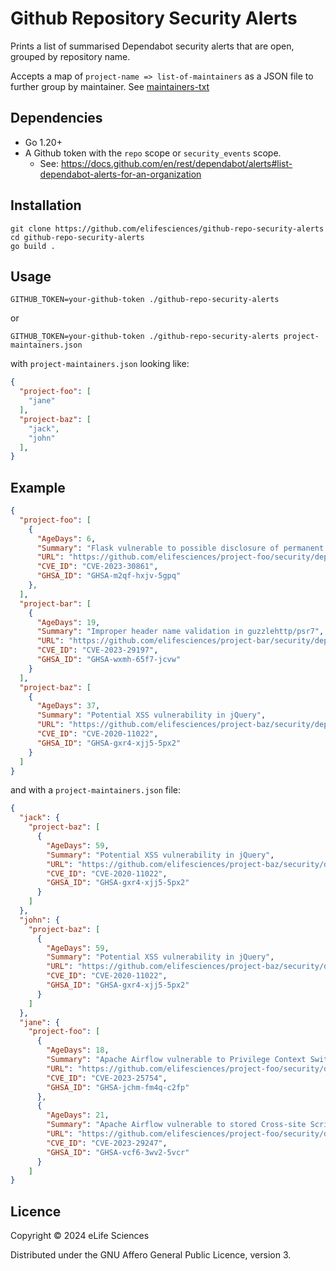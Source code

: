 # Github Repository Security Alerts

Prints a list of summarised Dependabot security alerts that are open, grouped by repository name.

Accepts a map of `project-name => list-of-maintainers` as a JSON file to further group by maintainer. 
See [maintainers-txt](https://github.com/elifesciences/maintainers-txt)

## Dependencies

* Go 1.20+
* A Github token with the `repo` scope or `security_events` scope. 
    - See: https://docs.github.com/en/rest/dependabot/alerts#list-dependabot-alerts-for-an-organization

## Installation

    git clone https://github.com/elifesciences/github-repo-security-alerts
    cd github-repo-security-alerts
    go build .

## Usage

    GITHUB_TOKEN=your-github-token ./github-repo-security-alerts

or

    GITHUB_TOKEN=your-github-token ./github-repo-security-alerts project-maintainers.json

with `project-maintainers.json` looking like:

```json
{
  "project-foo": [
    "jane"
  ],
  "project-baz": [
    "jack",
    "john"
  ],
}
```

## Example

```json
{
  "project-foo": [
    {
      "AgeDays": 6,
      "Summary": "Flask vulnerable to possible disclosure of permanent session cookie due to missing Vary: Cookie header",
      "URL": "https://github.com/elifesciences/project-foo/security/dependabot/28",
      "CVE_ID": "CVE-2023-30861",
      "GHSA_ID": "GHSA-m2qf-hxjv-5gpq"
    },
  ],
  "project-bar": [
    {
      "AgeDays": 19,
      "Summary": "Improper header name validation in guzzlehttp/psr7",
      "URL": "https://github.com/elifesciences/project-bar/security/dependabot/4",
      "CVE_ID": "CVE-2023-29197",
      "GHSA_ID": "GHSA-wxmh-65f7-jcvw"
    }
  ],
  "project-baz": [
    {
      "AgeDays": 37,
      "Summary": "Potential XSS vulnerability in jQuery",
      "URL": "https://github.com/elifesciences/project-baz/security/dependabot/1",
      "CVE_ID": "CVE-2020-11022",
      "GHSA_ID": "GHSA-gxr4-xjj5-5px2"
    }
  ]
}
```

and with a `project-maintainers.json` file:

```json
{
  "jack": {
    "project-baz": [
      {
        "AgeDays": 59,
        "Summary": "Potential XSS vulnerability in jQuery",
        "URL": "https://github.com/elifesciences/project-baz/security/dependabot/1",
        "CVE_ID": "CVE-2020-11022",
        "GHSA_ID": "GHSA-gxr4-xjj5-5px2"
      }
    ]
  },
  "john": {
    "project-baz": [
      {
        "AgeDays": 59,
        "Summary": "Potential XSS vulnerability in jQuery",
        "URL": "https://github.com/elifesciences/project-baz/security/dependabot/1",
        "CVE_ID": "CVE-2020-11022",
        "GHSA_ID": "GHSA-gxr4-xjj5-5px2"
      }
    ]
  },
  "jane": {
    "project-foo": [
      {
        "AgeDays": 18,
        "Summary": "Apache Airflow vulnerable to Privilege Context Switching Error",
        "URL": "https://github.com/elifesciences/project-foo/security/dependabot/13",
        "CVE_ID": "CVE-2023-25754",
        "GHSA_ID": "GHSA-jchm-fm4q-c2fp"
      },
      {
        "AgeDays": 21,
        "Summary": "Apache Airflow vulnerable to stored Cross-site Scripting",
        "URL": "https://github.com/elifesciences/project-foo/security/dependabot/12",
        "CVE_ID": "CVE-2023-29247",
        "GHSA_ID": "GHSA-vcf6-3wv2-5vcr"
      }
    ]
}
```

## Licence

Copyright © 2024 eLife Sciences

Distributed under the GNU Affero General Public Licence, version 3.

